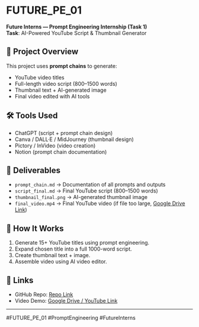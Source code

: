 # FUTURE_PE_01
**Future Interns — Prompt Engineering Internship (Task 1)**  
**Task**: AI-Powered YouTube Script & Thumbnail Generator  

## 📌 Project Overview
This project uses **prompt chains** to generate:
- YouTube video titles
- Full-length video script (800–1500 words)
- Thumbnail text + AI-generated image
- Final video edited with AI tools

## 🛠 Tools Used
- ChatGPT (script + prompt chain design)
- Canva / DALL·E / MidJourney (thumbnail design)
- Pictory / InVideo (video creation)
- Notion (prompt chain documentation)

## 📂 Deliverables
- `prompt_chain.md` → Documentation of all prompts and outputs  
- `script_final.md` → Final YouTube script (800–1500 words)  
- `thumbnail_final.png` → AI-generated thumbnail image  
- `final_video.mp4` → Final YouTube video (if file too large, [Google Drive Link](INSERT-LINK-HERE))  

## 🚀 How It Works
1. Generate 15+ YouTube titles using prompt engineering.  
2. Expand chosen title into a full 1000-word script.  
3. Create thumbnail text + image.  
4. Assemble video using AI video editor.  

## 🔗 Links
- GitHub Repo: [Repo Link](INSERT-REPO-LINK-HERE)
- Video Demo: [Google Drive / YouTube Link](INSERT-VIDEO-LINK-HERE)

---

#FUTURE_PE_01 #PromptEngineering #FutureInterns
